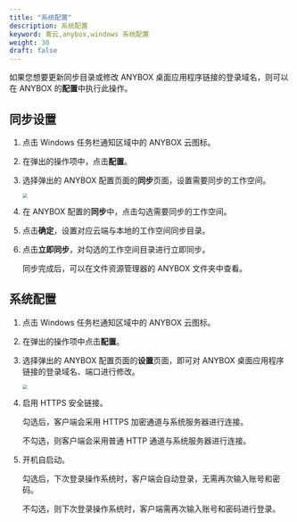 ```yaml
---
title: "系统配置"
description: 系统配置
keyword: 青云,anybox,windows 系统配置
weight: 30
draft: false
---
```


如果您想要更新同步目录或修改 ANYBOX 桌⾯应用程序链接的登录域名，则可以在 ANYBOX 的**配置**中执行此操作。

## 同步设置

1. 点击 Windows 任务栏通知区域中的 ANYBOX 云图标。

2. 在弹出的操作项中，点击**配置**。

3. 选择弹出的 ANYBOX 配置页面的**同步**页面，设置需要同步的工作空间。

   <img src="../../../_images/win_user01.png" style="zoom:50%;" />  

4. 在 ANYBOX 配置的**同步**中，点击勾选需要同步的工作空间。

5. 点击**确定**，设置对应云端与本地的工作空间同步目录。

6. 点击**立即同步**，对勾选的工作空间目录进行立即同步。

   同步完成后，可以在文件资源管理器的 ANYBOX 文件夹中查看。

## 系统配置

1. 点击 Windows 任务栏通知区域中的 ANYBOX 云图标。

2. 在弹出的操作项中点击**配置**。

3. 选择弹出的 ANYBOX 配置页面的**设置**页面，即可对 ANYBOX 桌⾯应用程序链接的登录域名、端口进行修改。

   <img src="../../../_images/win_user02.png" style="zoom:50%;" />  

4. 启用 HTTPS 安全链接。

   勾选后，客户端会采用 HTTPS 加密通道与系统服务器进行连接。

   不勾选，则客户端会采用普通 HTTP 通道与系统服务器进行连接。

5. 开机自启动。

   勾选后，下次登录操作系统时，客户端会自动登录，无需再次输入账号和密码。

   不勾选，则下次登录操作系统时，客户端需再次输入账号和密码进行登录。
